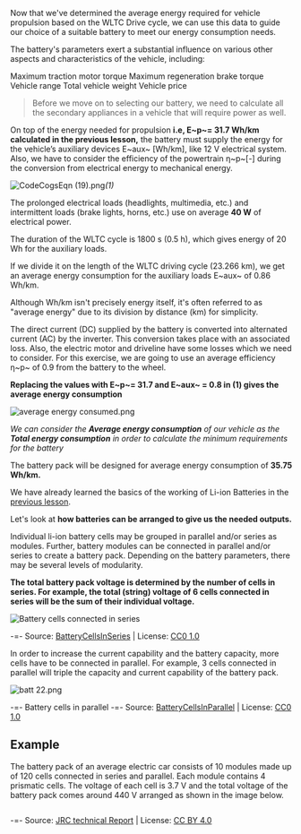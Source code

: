 Now that we've determined the average energy required for vehicle propulsion based on the WLTC Drive cycle, we can use this data to guide our choice of a suitable battery to meet our energy consumption needs.

The battery's parameters exert a substantial influence on various other aspects and characteristics of the vehicle, including:

Maximum traction motor torque
Maximum regeneration brake torque
Vehicle range
Total vehicle weight
Vehicle price

>Before we move on to selecting our battery, we need to calculate all the secondary appliances in a vehicle that will require power as well.

On top of the energy needed for propulsion **i.e, E~p~= 31.7 Wh/km calculated in the previous lesson,** the battery must supply the energy for the vehicle’s auxiliary devices E~aux~ [Wh/km], like 12 V electrical system. Also, we have to consider the efficiency of the powertrain η~p~[-] during the conversion from electrical energy to mechanical energy.

![CodeCogsEqn (19).png](https://demo.pflms.com/markdown_attachments/1809/ZFN6zbtzgahEYD9rYWPOxw)*(1)*

The prolonged electrical loads (headlights, multimedia, etc.) and intermittent loads (brake lights, horns, etc.) use on average **40 W** of electrical power. 

The duration of the WLTC cycle is 1800 s (0.5 h), which gives energy of 20 Wh for the auxiliary loads. 

If we divide it on the length of the WLTC driving cycle (23.266 km), we get an average energy consumption for the auxiliary loads E~aux~ of 0.86 Wh/km.

Although Wh/km isn't precisely energy itself, it's often referred to as "average energy" due to its division by distance (km) for simplicity.


The direct current (DC) supplied by the battery is converted into alternated current (AC) by the inverter. This conversion takes place with an associated loss. Also, the electric motor and driveline have some losses which we need to consider. For this exercise, we are going to use an average efficiency η~p~ of 0.9 from the battery to the wheel.

**Replacing the values with **E~p~= 31.7 and E~aux~ = 0.8** in (1) gives the average energy consumption**


![average energy consumed.png](https://www.pupilfirst.school/markdown_attachments/3235/CbnWYI_kw4amc5axkKK_1A)

_We can consider the **Average energy consumption** of our vehicle as the **Total energy consumption** in order to calculate the minimum requirements for the battery_

The battery pack will be designed for average energy consumption of **35.75 Wh/km.**

We have already learned the basics of the working of Li-ion Batteries in the [previous lesson](https://www.pupilfirst.school/targets/10107).

Let's look at **how batteries can be arranged to give us the needed outputs.**

Individual li-ion battery cells may be grouped in parallel and/or series as modules. Further, battery modules can be connected in parallel and/or series to create a battery pack. Depending on the battery parameters, there may be several levels of modularity.

**The total battery pack voltage is determined by the number of cells in series. For example, the total (string) voltage of 6 cells connected in series will be the sum of their individual voltage.**

<img class="mx-auto w-auto md:w-auto" alt="Battery cells connected in series" src="https://do7js0tdxrds1.cloudfront.net/souftkxz3um0d0eo92tvtt7ghsoa?response-content-disposition=inline%3B+filename%3D%22Batt+1.png%22%3B&response-content-type=image%2Fpng&Expires=1693568696&Signature=sI7im7HSBu0iOMoat3wDT10ownuZ0lg-iFoxJ-1JvejxD0aNixr2~WgOSFwE2yfEFjThKmLITTRI8BKNpqah9P2L9j6qaH-Hv4G5axhmrD~1IIKNQnsZ~6edEHx4XxVSJT~68DxKkYaHcT2IBefjJRsg5vLEwaTP3ePKbew9SmC8na5B61-Dspc52n23fUPpyUh5yzTm64a2KVfsh~mHbaS-moAZLdi9Aa70PkgSMBgbesU5I2bsYrIKbOYAY4vk7HOlJypxleCkdCEm1v64y-Gf57jA9W3b6CevLCEgmw33C5KMhfGW0awr14nvxbfcMHDG~7mV1wx5uaGjN5pEVw__&Key-Pair-Id=K2Q3HDJ6ZAQGFF">

-=- Source: [BatteryCellsInSeries](https://commons.wikimedia.org/wiki/File:BatteryCellsInSeries.PNG) | License: [CC0 1.0](https://creativecommons.org/publicdomain/zero/1.0/)

In order to increase the current capability and the battery capacity, more cells have to be connected in parallel. For example, 3 cells connected in parallel will triple the capacity and current capability of the battery pack.

<img class="mx-auto w-auto md:w-auto" alt="batt 22.png" src="https://do7js0tdxrds1.cloudfront.net/8qmud43op9zneixrsqsjds3tok3r?response-content-disposition=inline%3B+filename%3D%22batt+22.png%22%3B&response-content-type=image%2Fpng&Expires=1693568813&Signature=hgD-tqvQhEtIo5mRBUieT9CjNUn9InmJw1BCYsfD4CAWO7FqW0InY5C202bkikzDl983QTDv-IabLtoFC~FkaNkJ6q8XMKaaMbG5QwWGAMBN~DA-9DLze3I~50eFEzd7pn8q9-98pF7OQHPIGAZKedjJRlJ5YDXAyGz4ZY2z59daQ0nBOvPISEFqet84bGOH9dz98vQG0XiaukyGAd0rVT78V3cRdIwFxUcGOeSn5L4CzwLXukvQpAnET5qmZNRJ8~4~yTpq5l2tbAJAfB3JWzekZxqUFBKBtTxt1LgD51362GuMAFqT4ALrxnzraC6FtaelEBBzZYF3Pln-FtUctA__&Key-Pair-Id=K2Q3HDJ6ZAQGFF">

-=- Battery cells in parallel
-=- Source: [BatteryCellsInParallel](https://commons.wikimedia.org/wiki/File:BatteryCellsInParallel.PNG) | License: [CC0 1.0](https://creativecommons.org/publicdomain/zero/1.0/)

## Example

The battery pack of an average electric car consists of 10 modules made up of 120 cells connected in series and parallel. Each module contains 4 prismatic cells. The voltage of each cell is 3.7 V and the total voltage of the battery pack comes around 440 V arranged as shown in the image below.

<img class="mx-auto w-auto md:w-auto" alt src="https://do7js0tdxrds1.cloudfront.net/kurrcqnua9nn8i7miyp95ai3e3tl?response-content-disposition=inline%3B+filename%3D%22Batt+3.png%22%3B&response-content-type=image%2Fpng&Expires=1693568813&Signature=bJzk1nyvpK7RSgtUczl-okfW0lxnQ7ODA3HBzTkoBF59n1Am7zJ9jqzjrBUEp9C1~kOo0jDy5vJJbt6VSSQKoVa33rioGAhONozE4vjfN5XT2~jTiZRXHhRliKSousuIzGvUQlzbO4GtV-nVxcS5S2kO1mJsZPzglhvaWA3JJVqPs81Ae-IEOOBGy23LZqpGB2KecECiX4Z3n21m-4Jik7~j8n0D0D~dO0nWzUPvaUMilyGdF3jtLpb8iSTmQIpiXE3TnoLBRa06jjwhUnz-sfAdmQxxLHWPuib6GrysaQFuIZuMschYZJmq2SiKocQv~5WvKZ-C-oUmIaOlQz5AcA__&Key-Pair-Id=K2Q3HDJ6ZAQGFF">

-=- Source: [JRC technical Report](https://www.google.com/url?sa=i&url=https%3A%2F%2Fpublications.jrc.ec.europa.eu%2Frepository%2Fbitstream%2FJRC123925%2Fbatteries_potential_criteria_final_external_corrected_published_1.pdf&psig=AOvVaw1b5eItRRmUUUT5W93okBja&ust=1627066341967000&source=images&cd=vfe&ved=0CA0Q3YkBahcKEwjw2IHPrPfxAhUAAAAAHQAAAAAQKw) | License: [CC BY 4.0](https://creativecommons.org/licenses/by/4.0/)